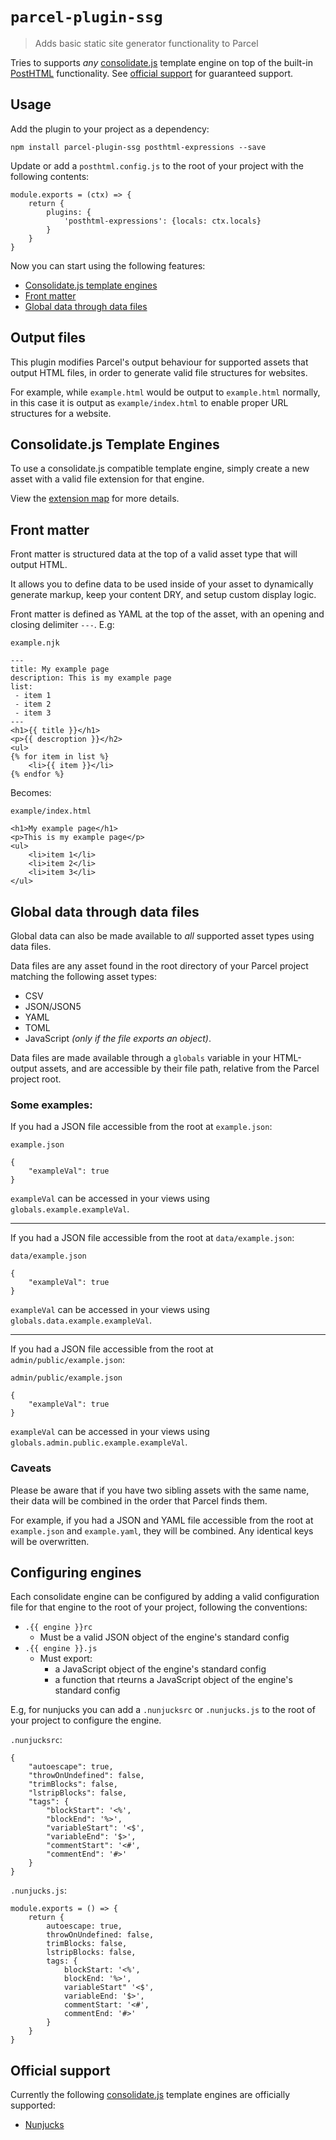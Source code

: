 # `parcel-plugin-ssg`

> Adds basic static site generator functionality to Parcel

Tries to supports _any_ [consolidate.js](https://github.com/tj/consolidate.js/) template engine on top of the built-in [PostHTML](https://parceljs.org/html.html#posthtml) functionality. See [official support](#official-support) for guaranteed support.

## Usage

Add the plugin to your project as a dependency:

```
npm install parcel-plugin-ssg posthtml-expressions --save
```

Update or add a `posthtml.config.js` to the root of your project with the following contents:

```
module.exports = (ctx) => {
    return {
        plugins: {
            'posthtml-expressions': {locals: ctx.locals}
        }
    }
}
```

Now you can start using the following features:

- [Consolidate.js template engines](#consolidate.js-template-engines)
- [Front matter](#front-matter)
- [Global data through data files](#global-data-through-data-files)

## Output files

This plugin modifies Parcel's output behaviour for supported assets that output HTML files, in order to generate valid file structures for websites.

For example, while `example.html` would be output to `example.html` normally, in this case it is output as `example/index.html` to enable proper URL structures for a website.

## Consolidate.js Template Engines

To use a consolidate.js compatible template engine, simply create a new asset with a valid file extension for that engine.

View the [extension map](./lib/utils/extMap.js) for more details.

## Front matter

Front matter is structured data at the top of a valid asset type that will output HTML.

It allows you to define data to be used inside of your asset to dynamically generate markup, keep your content DRY, and setup custom display logic.

Front matter is defined as YAML at the top of the asset, with an opening and closing delimiter `---`. E.g:

`example.njk`
```
---
title: My example page
description: This is my example page
list:
 - item 1
 - item 2
 - item 3
---
<h1>{{ title }}</h1>
<p>{{ descroption }}</h2>
<ul>
{% for item in list %}
    <li>{{ item }}</li>
{% endfor %}
```

Becomes:

`example/index.html`
```
<h1>My example page</h1>
<p>This is my example page</p>
<ul>
    <li>item 1</li>
    <li>item 2</li>
    <li>item 3</li>
</ul>
```

## Global data through data files

Global data can also be made available to _all_ supported asset types using data files.

Data files are any asset found in the root directory of your Parcel project matching the following asset types:

- CSV
- JSON/JSON5
- YAML
- TOML
- JavaScript _(only if the file exports an object)_.

Data files are made available through a `globals` variable in your HTML-output assets, and are accessible by their file path, relative from the Parcel project root.

### Some examples: 

If you had a JSON file accessible from the root at `example.json`:

`example.json`
```
{
    "exampleVal": true
}
```

`exampleVal` can be accessed in your views using `globals.example.exampleVal`.

---

If you had a JSON file accessible from the root at `data/example.json`:

`data/example.json`
```
{
    "exampleVal": true
}
```

`exampleVal` can be accessed in your views using `globals.data.example.exampleVal`.

---

If you had a JSON file accessible from the root at `admin/public/example.json`:

`admin/public/example.json`
```
{
    "exampleVal": true
}
```

`exampleVal` can be accessed in your views using `globals.admin.public.example.exampleVal`.

### Caveats

Please be aware that if you have two sibling assets with the same name, their data will be combined in the order that Parcel finds them.

For example, if you had a JSON and YAML file accessible from the root at `example.json` and `example.yaml`, they will be combined. Any identical keys will be overwritten.

## Configuring engines

Each consolidate engine can be configured by adding a valid configuration file for that engine to the root of your project, following the conventions:

- `.{{ engine }}rc`
  - Must be a valid JSON object of the engine's standard config
- `.{{ engine }}.js`
  - Must export: 
    - a JavaScript object of the engine's standard config
    - a function that rteurns a JavaScript object of the engine's standard config

E.g, for nunjucks you can add a `.nunjucksrc` or `.nunjucks.js` to the root of your project to configure the engine.

`.nunjucksrc`:

```
{
    "autoescape": true,
    "throwOnUndefined": false,
    "trimBlocks": false,
    "lstripBlocks": false,
    "tags": {
        "blockStart": '<%',
        "blockEnd": '%>',
        "variableStart": '<$',
        "variableEnd": '$>',
        "commentStart": '<#',
        "commentEnd": '#>'
    }
}
```

`.nunjucks.js`:

```
module.exports = () => {
    return {
        autoescape: true,
        throwOnUndefined: false,
        trimBlocks: false,
        lstripBlocks: false,
        tags: {
            blockStart: '<%',
            blockEnd: '%>',
            variableStart" '<$',
            variableEnd: '$>',
            commentStart: '<#',
            commentEnd: '#>'
        }
    }
}
```


## Official support

Currently the following [consolidate.js](https://github.com/tj/consolidate.js/) template engines are officially supported:

- [Nunjucks](https://mozilla.github.io/nunjucks/)
